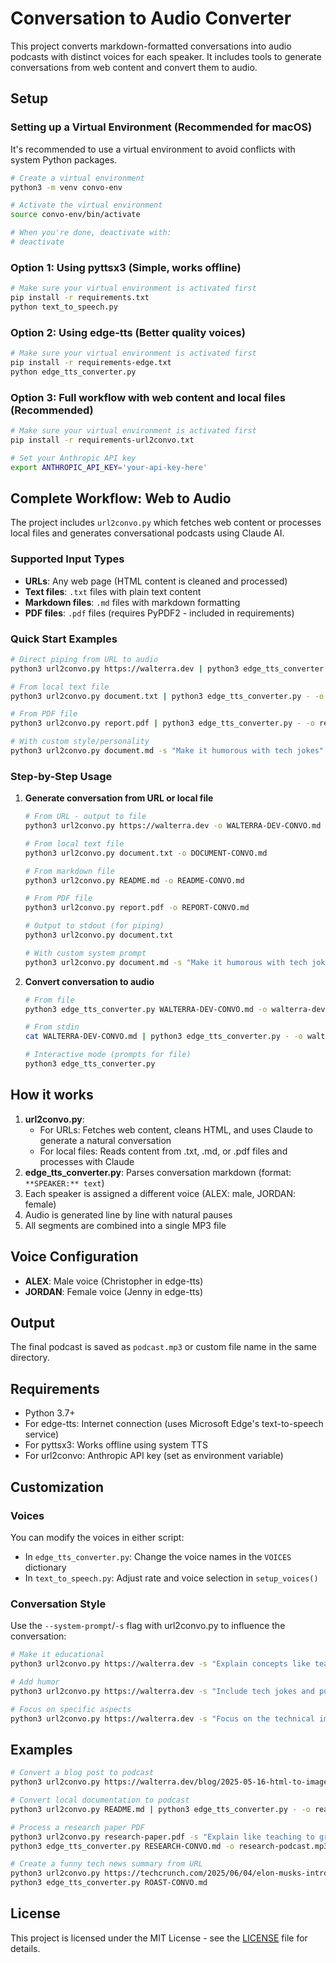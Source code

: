 # Conversation to Audio Converter

This project converts markdown-formatted conversations into audio podcasts with distinct voices for each speaker. It includes tools to generate conversations from web content and convert them to audio.

## Setup

### Setting up a Virtual Environment (Recommended for macOS)

It's recommended to use a virtual environment to avoid conflicts with system Python packages.

```bash
# Create a virtual environment
python3 -m venv convo-env

# Activate the virtual environment
source convo-env/bin/activate

# When you're done, deactivate with:
# deactivate
```

### Option 1: Using pyttsx3 (Simple, works offline)

```bash
# Make sure your virtual environment is activated first
pip install -r requirements.txt
python text_to_speech.py
```

### Option 2: Using edge-tts (Better quality voices)

```bash
# Make sure your virtual environment is activated first
pip install -r requirements-edge.txt
python edge_tts_converter.py
```

### Option 3: Full workflow with web content and local files (Recommended)

```bash
# Make sure your virtual environment is activated first
pip install -r requirements-url2convo.txt

# Set your Anthropic API key
export ANTHROPIC_API_KEY='your-api-key-here'
```

## Complete Workflow: Web to Audio

The project includes `url2convo.py` which fetches web content or processes local files and generates conversational podcasts using Claude AI.

### Supported Input Types

- **URLs**: Any web page (HTML content is cleaned and processed)
- **Text files**: `.txt` files with plain text content
- **Markdown files**: `.md` files with markdown formatting
- **PDF files**: `.pdf` files (requires PyPDF2 - included in requirements)

### Quick Start Examples

```bash
# Direct piping from URL to audio
python3 url2convo.py https://walterra.dev | python3 edge_tts_converter.py - -o walterra-dev.mp3

# From local text file
python3 url2convo.py document.txt | python3 edge_tts_converter.py - -o document-podcast.mp3

# From PDF file
python3 url2convo.py report.pdf | python3 edge_tts_converter.py - -o report-podcast.mp3

# With custom style/personality
python3 url2convo.py document.md -s "Make it humorous with tech jokes" | python3 edge_tts_converter.py -
```

### Step-by-Step Usage

1. **Generate conversation from URL or local file**

   ```bash
   # From URL - output to file
   python3 url2convo.py https://walterra.dev -o WALTERRA-DEV-CONVO.md
   
   # From local text file
   python3 url2convo.py document.txt -o DOCUMENT-CONVO.md
   
   # From markdown file
   python3 url2convo.py README.md -o README-CONVO.md
   
   # From PDF file
   python3 url2convo.py report.pdf -o REPORT-CONVO.md

   # Output to stdout (for piping)
   python3 url2convo.py document.txt

   # With custom system prompt
   python3 url2convo.py document.md -s "Make it humorous with tech jokes"
   ```

2. **Convert conversation to audio**

   ```bash
   # From file
   python3 edge_tts_converter.py WALTERRA-DEV-CONVO.md -o walterra-dev.mp3

   # From stdin
   cat WALTERRA-DEV-CONVO.md | python3 edge_tts_converter.py - -o walterra-dev.mp3

   # Interactive mode (prompts for file)
   python3 edge_tts_converter.py
   ```

## How it works

1. **url2convo.py**: 
   - For URLs: Fetches web content, cleans HTML, and uses Claude to generate a natural conversation
   - For local files: Reads content from .txt, .md, or .pdf files and processes with Claude
2. **edge_tts_converter.py**: Parses conversation markdown (format: `**SPEAKER:** text`)
3. Each speaker is assigned a different voice (ALEX: male, JORDAN: female)
4. Audio is generated line by line with natural pauses
5. All segments are combined into a single MP3 file

## Voice Configuration

- **ALEX**: Male voice (Christopher in edge-tts)
- **JORDAN**: Female voice (Jenny in edge-tts)

## Output

The final podcast is saved as `podcast.mp3` or custom file name in the same directory.

## Requirements

- Python 3.7+
- For edge-tts: Internet connection (uses Microsoft Edge's text-to-speech service)
- For pyttsx3: Works offline using system TTS
- For url2convo: Anthropic API key (set as environment variable)

## Customization

### Voices

You can modify the voices in either script:

- In `edge_tts_converter.py`: Change the voice names in the `VOICES` dictionary
- In `text_to_speech.py`: Adjust rate and voice selection in `setup_voices()`

### Conversation Style

Use the `--system-prompt`/`-s` flag with url2convo.py to influence the conversation:

```bash
# Make it educational
python3 url2convo.py https://walterra.dev -s "Explain concepts like teaching to beginners"

# Add humor
python3 url2convo.py https://walterra.dev -s "Include tech jokes and puns"

# Focus on specific aspects
python3 url2convo.py https://walterra.dev -s "Focus on the technical implementation details"
```

## Examples

```bash
# Convert a blog post to podcast
python3 url2convo.py https://walterra.dev/blog/2025-05-16-html-to-image-rendering-server | python3 edge_tts_converter.py - -o node-html2img-render-server-podcast.mp3

# Convert local documentation to podcast
python3 url2convo.py README.md | python3 edge_tts_converter.py - -o readme-podcast.mp3

# Process a research paper PDF
python3 url2convo.py research-paper.pdf -s "Explain like teaching to graduate students" -o RESEARCH-CONVO.md
python3 edge_tts_converter.py RESEARCH-CONVO.md -o research-podcast.mp3

# Create a funny tech news summary from URL
python3 url2convo.py https://techcrunch.com/2025/06/04/elon-musks-introduction-to-politics/ -s "Make it a roasting comedy show" -o ROAST-CONVO.md
python3 edge_tts_converter.py ROAST-CONVO.md
```

## License

This project is licensed under the MIT License - see the [LICENSE](LICENSE) file for details.
